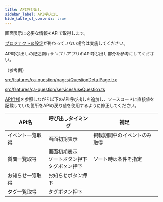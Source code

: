 ```yaml
---
title: API呼び出し
sidebar_label: API呼び出し
hide_table_of_contents: true
---
```


画面表示に必要な情報をAPIで取得します。

[プロジェクトの設定](/react-native/learn/qa-app/app-project-desc#%E3%83%97%E3%83%AD%E3%82%B8%E3%82%A7%E3%82%AF%E3%83%88%E3%81%AE%E8%A8%AD%E5%AE%9A)が終わっていない場合は実施してください。

API呼び出しの記述例はサンプルアプリのAPI呼び出し部分を参考にしてください。

（参考例）

[src/features/qa-question/pages/QuestionDetailPage.tsx](https://github.com/fintan-contents/mobile-app-crib-notes/tree/master/example-app/SantokuApp/src/features/qa-question/pages/QuestionDetailPage.tsx)

[src/features/qa-question/services/useQuestion.ts](https://github.com/fintan-contents/mobile-app-crib-notes/tree/master/example-app/SantokuApp/src/features/qa-question/services/useQuestion.ts)

[API仕様](https://github.com/Fintan-contents/mobile-app-crib-notes/blob/master/example-app/api-document/openapi.yaml)を参照しながら以下のAPI呼び出しを追加し、ソースコードに直接値を記載していた箇所をAPIの戻り値を使用するように修正してください。

| API名 | 呼び出しタイミング | 補足 |
|--|--|--|
| イベント一覧取得 | 画面初期表示 | 掲載期間中のイベントのみ取得 |
| 質問一覧取得 | 画面初期表示<br />ソートボタン押下<br />タグボタン押下 | ソート時は条件を指定 |
| お知らせ一覧取得 | お知らせボタン押下 |  |
| タグ一覧取得 | タグボタン押下 |  |

